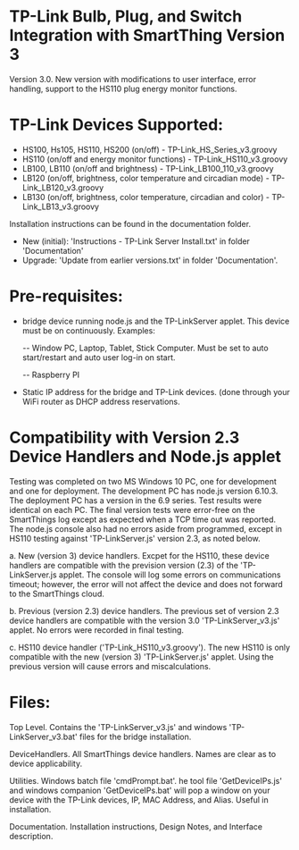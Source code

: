 # TP-Link Bulb, Plug, and Switch Integration with SmartThing Version 3
Version 3.0.  New version with modifications to user interface, error handling, support to the HS110 plug energy monitor functions.

# TP-Link Devices Supported:
-  HS100, Hs105, HS110, HS200 (on/off) - TP-Link_HS_Series_v3.groovy
-  HS110 (on/off and energy monitor functions) - TP-Link_HS110_v3.groovy
-  LB100, LB110 (on/off and brightness) - TP-Link_LB100_110_v3.groovy
-  LB120 (on/off, brightness, color temperature and circadian mode) - TP-Link_LB120_v3.groovy
-  LB130 (on/off, brightness, color temperature, circadian and color) - TP-Link_LB13_v3.groovy

Installation instructions can be found in the documentation folder.
-  New (initial):  'Instructions - TP-Link Server Install.txt' in folder 'Documentation'
-  Upgrade:  'Update from earlier versions.txt' in folder 'Documentation'.

# Pre-requisites:
-  bridge device running node.js and the TP-LinkServer applet.  This device must be on continuously.  Examples:

   --  Window PC, Laptop, Tablet, Stick Computer.  Must be set to auto start/restart and auto user log-in on start.
   
   --  Raspberry PI
-  Static IP address for the bridge and TP-Link devices.  (done through your WiFi router as DHCP address reservations.

# Compatibility with Version 2.3 Device Handlers and Node.js applet

Testing was completed on two MS Windows 10 PC, one for development and one for deployment.  The development PC has node.js version 6.10.3.  The deployment PC has a version in the 6.9 series.  Test results were identical on each PC.  The final version tests were error-free on the SmartThings log except as expected when a TCP time out was reported.  The node.js console also had no errors aside from programmed, except in HS110 testing against 'TP-LinkServer.js' version 2.3, as noted below.

a.  New (version 3) device handlers.  Excpet for the HS110, these device handlers are compatible with the prevision version (2.3) of the 'TP-LinkServer.js applet.  The console will log some errors on communications timeout; however, the error will not affect the device and does not forward to the SmartThings cloud.

b.  Previous (version 2.3) device handlers.  The previous set of version 2.3 device handlers are compatible with the version 3.0 'TP-LinkServer_v3.js' applet.  No errors were recorded in final testing.

c.  HS110 device handler ('TP-Link_HS110_v3.groovy').  The new HS110 is only compatible with the new (version 3) 'TP-LinkServer.js' applet.  Using the previous version will cause errors and miscalculations.

# Files:
Top Level.  Contains the 'TP-LinkServer_v3.js' and windows 'TP-LinkServer_v3.bat' files for the bridge installation.

DeviceHandlers.  All SmartThings device handlers.  Names are clear as to device applicability.

Utilities.  Windows batch file 'cmdPrompt.bat'.  he tool file 'GetDeviceIPs.js' and windows companion 'GetDeviceIPs.bat' will pop a window on your device with the TP-Link devices, IP, MAC Address, and Alias.  Useful in installation.

Documentation.  Installation instructions, Design Notes, and Interface description.

